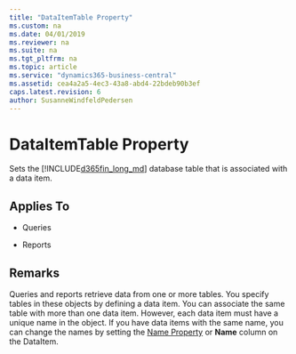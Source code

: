 ```yaml
---
title: "DataItemTable Property"
ms.custom: na
ms.date: 04/01/2019
ms.reviewer: na
ms.suite: na
ms.tgt_pltfrm: na
ms.topic: article
ms.service: "dynamics365-business-central"
ms.assetid: cea4a2a5-4ec3-43a8-abd4-22bdeb90b3ef
caps.latest.revision: 6
author: SusanneWindfeldPedersen
---
```


 

# DataItemTable Property
Sets the [!INCLUDE[d365fin_long_md](../includes/d365fin_long_md.md)] database table that is associated with a data item.  
  
## Applies To  
  
- Queries  
  
- Reports  
  
## Remarks  
Queries and reports retrieve data from one or more tables. You specify tables in these objects by defining a data item. You can associate the same table with more than one data item. However, each data item must have a unique name in the object. If you have data items with the same name, you can change the names by setting the [Name Property](devenv-name-property.md) or **Name** column on the DataItem.  